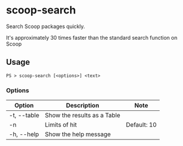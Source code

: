 # scoop-search

Search Scoop packages quickly.

It's approximately 30 times faster than the standard search function on Scoop

## Usage

```shell
PS > scoop-search [<options>] <text>
```

### Options

| Option      | Description                 | Note        |
|-------------|-----------------------------|-------------|
| -t, --table | Show the results as a Table |             |
| -n          | Limits of hit               | Default: 10 |
| -h, --help  | Show the help message       |             |

